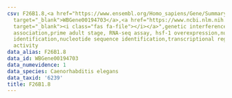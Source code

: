 ```yaml
---
csv: F26B1.8,<a href="https://www.ensembl.org/Homo_sapiens/Gene/Summary?db=core;g=WBGene00194703"
  target="_blank">WBGene00194703</a>,<a href="https://www.ncbi.nlm.nih.gov/pubmed/30894454"
  target="_blank"><i class="fas fa-file"></i></a>",genetic interference,functional
  association,prime adult stage, RNA-seq assay, hsf-1 overexpression,nucleotide sequence
  identification,nucleotide sequence identification,transcriptional regulation,up-regulates
  activity
data_alias: F26B1.8
data_id: WBGene00194703
data_numevidence: 1
data_species: Caenorhabditis elegans
data_taxid: '6239'
title: F26B1.8
---
```

